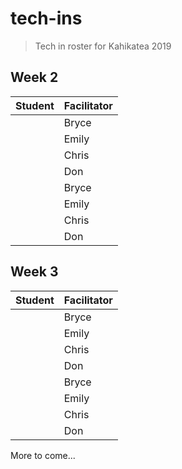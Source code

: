 # tech-ins
> Tech in roster for Kahikatea 2019

## Week 2

| Student      | Facilitator |
| ------------ | ----------- |
|              | Bryce       |
|              | Emily       |
|              | Chris       |
|              | Don         |
|              | Bryce       |
|              | Emily       |
|              | Chris       |
|              | Don         |

## Week 3

| Student      | Facilitator |
| ------------ | ----------- |
|              | Bryce       |
|              | Emily       |
|              | Chris       |
|              | Don         |
|              | Bryce       |
|              | Emily       |
|              | Chris       |
|              | Don         |

More to come...
